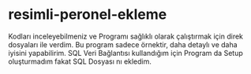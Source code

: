 # resimli-peronel-ekleme

Kodları inceleyebilmeniz ve Programı sağlıklı olarak çalıştırmak için direk dosyaları ile verdim.
Bu program sadece örnektir, daha detaylı ve daha iyisini yapabilirim.
SQL Veri Bağlantısı kullandığım için Program da Setup oluşturmadım fakat SQL Dosyası nı ekledim.
